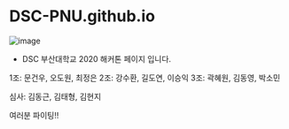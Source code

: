 # DSC-PNU.github.io

![image](https://user-images.githubusercontent.com/37135317/89702957-2c921080-d981-11ea-88c1-0322b8bd57ca.png)

- DSC 부산대학교 2020 해커톤 페이지 입니다.

1조: 문건우, 오도원, 최정은
2조: 강수환, 길도연, 이승익
3조: 곽혜원, 김동영, 박소민

심사: 김동근, 김태형, 김현지

여러분 파이팅!!
